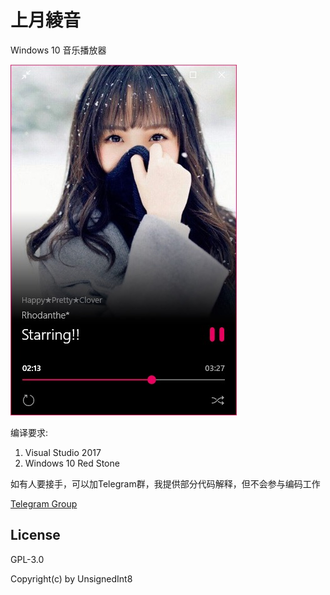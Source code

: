 上月綾音
=======

Windows 10 音乐播放器


![Screenshot 1](./screenshots/FullSizeRender.jpg)

编译要求:
1. Visual Studio 2017
2. Windows 10 Red Stone

如有人要接手，可以加Telegram群，我提供部分代码解释，但不会参与编码工作

[Telegram Group](https://t.me/joinchat/CdVYkA3SI3pawafKDRC4Pw)

License
---
GPL-3.0 

Copyright(c) by UnsignedInt8